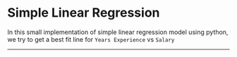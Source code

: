 # Simple Linear Regression 

In this small implementation of simple linear regression model using python, we try to get a best fit line for `Years Experience` vs `Salary`
______
